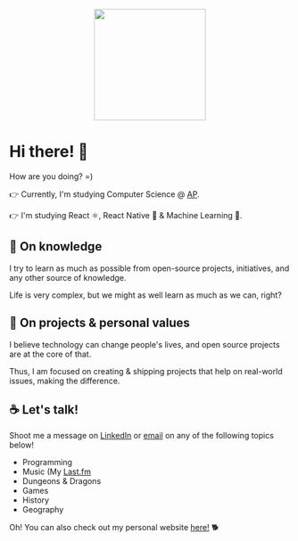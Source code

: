 <p align="center">
  <img 
    src="https://cdn.dribbble.com/users/416610/screenshots/2391640/media/041ee89d180cdbf71047113aa6abd667.png?compress=1&resize=800x600"
    align="center" 
    height="200" 
    width="auto" 
  >
<p/>

# Hi there! 👋

How are you doing? =)

👉 Currently, I'm studying Computer Science @ [AP](https://www.ap.be/).

👉 I'm studying React ⚛️, React Native 📱 & Machine Learning 🤖.

## 🌱 On knowledge

I try to learn as much as possible from open-source projects, initiatives, and any other source of knowledge. 

Life is very complex, but we might as well learn as much as we can, right?

## 🗿 On projects & personal values

I believe technology can change people's lives, and open source projects are at the core of that. 

Thus, I am focused on creating & shipping projects that help on real-world issues, making the difference.

## ☕ Let's talk!

Shoot me a message on [LinkedIn](https://www.linkedin.com/in/sennebels/) or [email](mailto:sennebels@gmail.com) on any of the following topics below!

- Programming
- Music (My [Last.fm](https://www.last.fm/user/snenenene)
- Dungeons & Dragons
- Games
- History
- Geography

Oh! You can also check out my personal website [here!](http://www.sennebels.xyz/) 🐕

